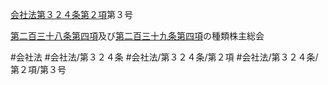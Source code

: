 [会社法第３２４条第２項](会社法＿＿＿＿第３２４条第２項)第３号

[第二百三十八条第四項](会社法＿＿＿＿第２３８条第４項)及び[第二百三十九条第四項](会社法＿＿＿＿第２３９条第４項)の種類株主総会


#会社法
#会社法/第３２４条
#会社法/第３２４条/第２項
#会社法/第３２４条/第２項/第３号
